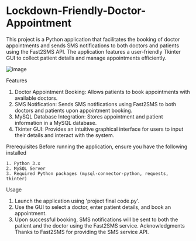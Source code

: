# Lockdown-Friendly-Doctor-Appointment
This project is a Python application that facilitates the booking of doctor appointments and sends SMS notifications to both doctors and patients using the Fast2SMS API. The application features a user-friendly Tkinter GUI to collect patient details and manage appointments efficiently.

![image](https://github.com/user-attachments/assets/c5b833f6-3655-4adf-88d2-d5da751339c7)

Features
  1. Doctor Appointment Booking: Allows patients to book appointments with available doctors.
  2. SMS Notification: Sends SMS notifications using Fast2SMS to both doctors and patients upon appointment booking.
  3. MySQL Database Integration: Stores appointment and patient information in a MySQL database.
  4. Tkinter GUI: Provides an intuitive graphical interface for users to input their details and interact with the system.

Prerequisites
  Before running the application, ensure you have the following installed
  
    1. Python 3.x
    2. MySQL Server
    3. Required Python packages (mysql-connector-python, requests, tkinter)

Usage
  1. Launch the application using 'project final code.py'.
  2. Use the GUI to select a doctor, enter patient details, and book an appointment.
  3. Upon successful booking, SMS notifications will be sent to both the patient and the doctor using the Fast2SMS service.
Acknowledgments
  Thanks to Fast2SMS for providing the SMS service API.
